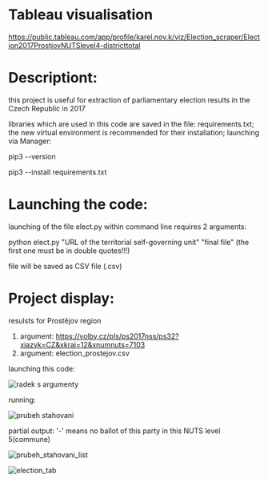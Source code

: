 # Tableau visualisation
https://public.tableau.com/app/profile/karel.nov.k/viz/Election_scraper/Election2017ProstjovNUTSlevel4-districttotal

# Descriptiont:
this project is useful for extraction of parliamentary election results in the Czech Republic in 2017 

libraries which are used in this code are saved in the file: requirements.txt; the new virtual environment is recommended for their installation; launching via Manager:

pip3 --version

pip3 --install requirements.txt


# Launching the code:
launching of the file elect.py within command line requires 2 arguments:

python elect.py "URL of the territorial self-governing unit" "final file" (the first one must be in double quotes!!!)

file will be saved as CSV file (.csv)

# Project display:

resulsts for Prostějov region

1. argument: https://volby.cz/pls/ps2017nss/ps32?xjazyk=CZ&xkraj=12&xnumnuts=7103
2. argument: election_prostejov.csv

launching this code:

![radek s argumenty](https://user-images.githubusercontent.com/75171974/109416632-bf4ad900-79bf-11eb-8d92-e348ba4e68ef.png)

running:

![prubeh stahovani](https://user-images.githubusercontent.com/75171974/110236740-d6497800-7f37-11eb-8b4b-abe0055a4979.png)



partial output:   '-' means no ballot of this party in this NUTS level 5(commune)

![prubeh_stahovani_list](https://user-images.githubusercontent.com/75171974/110328008-0ae23000-801b-11eb-8eb5-eb47e20f1ecc.png)


![election_tab](https://user-images.githubusercontent.com/75171974/110236830-52dc5680-7f38-11eb-8258-7f821b3a865e.png)







